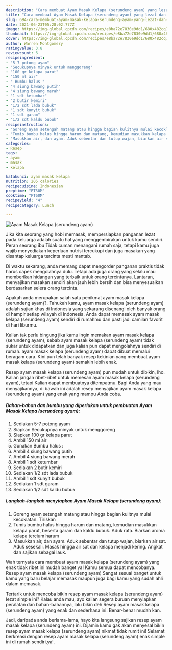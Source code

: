```yaml
---
description: "Cara membuat Ayam Masak Kelapa (serundeng ayam) yang lezat dan Mudah Dibuat"
title: "Cara membuat Ayam Masak Kelapa (serundeng ayam) yang lezat dan Mudah Dibuat"
slug: 694-cara-membuat-ayam-masak-kelapa-serundeng-ayam-yang-lezat-dan-mudah-dibuat
date: 2021-06-23T05:28:02.777Z
image: https://img-global.cpcdn.com/recipes/e8ba72e7830e9dd1/680x482cq70/ayam-masak-kelapa-serundeng-ayam-foto-resep-utama.jpg
thumbnail: https://img-global.cpcdn.com/recipes/e8ba72e7830e9dd1/680x482cq70/ayam-masak-kelapa-serundeng-ayam-foto-resep-utama.jpg
cover: https://img-global.cpcdn.com/recipes/e8ba72e7830e9dd1/680x482cq70/ayam-masak-kelapa-serundeng-ayam-foto-resep-utama.jpg
author: Warren Montgomery
ratingvalue: 3.8
reviewcount: 6
recipeingredient:
- "5-7 potong ayam"
- "Secukupnya minyak untuk menggoreng"
- "100 gr kelapa parut"
- "150 ml air"
- " Bumbu halus "
- "4 siung bawang putih"
- "4 siung bawang merah"
- "1 sdt ketumbar"
- "2 butir kemiri"
- "1/2 sdt lada bubuk"
- "1 sdt kunyit bubuk"
- "1 sdt garam"
- "1/2 sdt kaldu bubuk"
recipeinstructions:
- "Goreng ayam setengah matang atau hingga bagian kulitnya mulai kecoklatan. Tiriskan"
- "Tumis bumbu halus hingga harum dan matang, kemudian masukkan kelapa parut, beserta garam dan kaldu bubuk. Aduk rata. Biarkan aroma kelapa tercium harum"
- "Masukkan air, dan ayam. Aduk sebentar dan tutup wajan, biarkan air sat. Aduk sesekali. Masak hingga air sat dan kelapa menjadi kering. Angkat dan sajikan sebagai lauk."
categories:
- Resep
tags:
- ayam
- masak
- kelapa

katakunci: ayam masak kelapa 
nutrition: 205 calories
recipecuisine: Indonesian
preptime: "PT30M"
cooktime: "PT60M"
recipeyield: "4"
recipecategory: Lunch

---
```



![Ayam Masak Kelapa (serundeng ayam)](https://img-global.cpcdn.com/recipes/e8ba72e7830e9dd1/680x482cq70/ayam-masak-kelapa-serundeng-ayam-foto-resep-utama.jpg)

Jika kita seorang yang hobi memasak, mempersiapkan panganan lezat pada keluarga adalah suatu hal yang menggembirakan untuk kamu sendiri. Peran seorang ibu Tidak cuman menangani rumah saja, tetapi kamu juga wajib menyediakan keperluan nutrisi tercukupi dan juga masakan yang disantap keluarga tercinta mesti mantab.

Di waktu  sekarang, anda memang dapat mengorder panganan praktis tidak harus capek mengolahnya dulu. Tetapi ada juga orang yang selalu mau memberikan hidangan yang terbaik untuk orang tercintanya. Lantaran, menyajikan masakan sendiri akan jauh lebih bersih dan bisa menyesuaikan berdasarkan selera orang tercinta. 



Apakah anda merupakan salah satu penikmat ayam masak kelapa (serundeng ayam)?. Tahukah kamu, ayam masak kelapa (serundeng ayam) adalah sajian khas di Indonesia yang sekarang disenangi oleh banyak orang di hampir setiap wilayah di Indonesia. Anda dapat memasak ayam masak kelapa (serundeng ayam) sendiri di rumahmu dan pasti jadi camilan favorit di hari liburmu.

Kalian tak perlu bingung jika kamu ingin memakan ayam masak kelapa (serundeng ayam), sebab ayam masak kelapa (serundeng ayam) tidak sukar untuk didapatkan dan juga kalian pun dapat mengolahnya sendiri di rumah. ayam masak kelapa (serundeng ayam) dapat dibuat memalui beragam cara. Kini pun telah banyak resep kekinian yang membuat ayam masak kelapa (serundeng ayam) semakin lebih enak.

Resep ayam masak kelapa (serundeng ayam) pun mudah untuk dibikin, lho. Kalian jangan ribet-ribet untuk memesan ayam masak kelapa (serundeng ayam), tetapi Kalian dapat membuatnya ditempatmu. Bagi Anda yang mau menyajikannya, di bawah ini adalah resep menyajikan ayam masak kelapa (serundeng ayam) yang enak yang mampu Anda coba.

<!--inarticleads1-->

##### Bahan-bahan dan bumbu yang diperlukan untuk pembuatan Ayam Masak Kelapa (serundeng ayam):

1. Sediakan 5-7 potong ayam
1. Siapkan Secukupnya minyak untuk menggoreng
1. Siapkan 100 gr kelapa parut
1. Ambil 150 ml air
1. Gunakan  Bumbu halus :
1. Ambil 4 siung bawang putih
1. Ambil 4 siung bawang merah
1. Ambil 1 sdt ketumbar
1. Sediakan 2 butir kemiri
1. Sediakan 1/2 sdt lada bubuk
1. Ambil 1 sdt kunyit bubuk
1. Sediakan 1 sdt garam
1. Sediakan 1/2 sdt kaldu bubuk




<!--inarticleads2-->

##### Langkah-langkah menyiapkan Ayam Masak Kelapa (serundeng ayam):

1. Goreng ayam setengah matang atau hingga bagian kulitnya mulai kecoklatan. Tiriskan
1. Tumis bumbu halus hingga harum dan matang, kemudian masukkan kelapa parut, beserta garam dan kaldu bubuk. Aduk rata. Biarkan aroma kelapa tercium harum
1. Masukkan air, dan ayam. Aduk sebentar dan tutup wajan, biarkan air sat. Aduk sesekali. Masak hingga air sat dan kelapa menjadi kering. Angkat dan sajikan sebagai lauk.




Wah ternyata cara membuat ayam masak kelapa (serundeng ayam) yang enak tidak ribet ini mudah banget ya! Kamu semua dapat mencobanya. Resep ayam masak kelapa (serundeng ayam) Sangat sesuai banget untuk kamu yang baru belajar memasak maupun juga bagi kamu yang sudah ahli dalam memasak.

Tertarik untuk mencoba bikin resep ayam masak kelapa (serundeng ayam) lezat simple ini? Kalau anda mau, ayo kalian segera buruan menyiapkan peralatan dan bahan-bahannya, lalu bikin deh Resep ayam masak kelapa (serundeng ayam) yang enak dan sederhana ini. Benar-benar mudah kan. 

Jadi, daripada anda berlama-lama, hayo kita langsung sajikan resep ayam masak kelapa (serundeng ayam) ini. Dijamin kamu gak akan menyesal bikin resep ayam masak kelapa (serundeng ayam) nikmat tidak rumit ini! Selamat berkreasi dengan resep ayam masak kelapa (serundeng ayam) enak simple ini di rumah sendiri,ya!.

